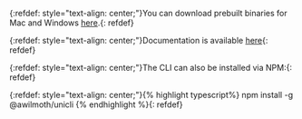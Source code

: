 
{:refdef: style="text-align: center;"}You can download prebuilt binaries for Mac and Windows [here](https://github.com/awilmoth/unicli/releases).{: refdef}

{:refdef: style="text-align: center;"}Documentation is available [here](https://unicli.readthedocs.io/){: refdef}


{:refdef: style="text-align: center;"}The CLI can also be installed via NPM:{: refdef}


{:refdef: style="text-align: center;"}{% highlight typescript%}
npm install -g @awilmoth/unicli
{% endhighlight %}{: refdef}

